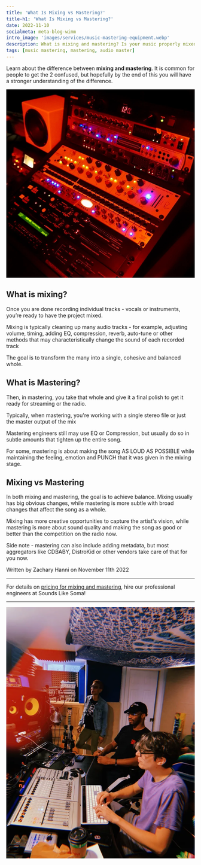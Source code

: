 ```yaml
---
title: 'What Is Mixing vs Mastering?'
title-h1: 'What Is Mixing vs Mastering?'
date: 2022-11-10
socialmeta: meta-blog-wimm
intro_image: 'images/services/music-mastering-equipment.webp'
description: What is mixing and mastering? Is your music properly mixed to a radio-ready standard? Read to learn more!
tags: [music mastering, mastering, audio master]
---
```


Learn about the difference between **mixing and mastering**. It is common for people to get the 2 confused, but hopefully by the end of this you will have a stronger understanding of the difference.

<img src="/images/services/music-mastering-equipment.webp" loading="lazy" alt="Mastering equipment in a rack case" />

## What is mixing?

Once you are done recording individual tracks - vocals or instruments, you’re ready to have the project mixed. 

Mixing is typically cleaning up many audio tracks - for example, adjusting volume, timing, adding EQ, compression, reverb, auto-tune or other methods that may characteristically change the sound of each recorded track

The goal is to transform the many into a single, cohesive and balanced whole.

## What is Mastering?

Then, in mastering, you take that whole and give it a final polish to get it ready for streaming or the radio. 

Typically, when mastering, you're working with a single stereo file or just the master output of the mix

Mastering engineers still may use EQ or Compression, but usually do so in subtle amounts that tighten up the entire song.

For some, mastering is about making the song AS LOUD AS POSSIBLE while maintaining the feeling, emotion and PUNCH that it was given in the mixing stage.

## Mixing vs Mastering

In both mixing and mastering, the goal is to achieve balance. Mixing usually has big obvious changes, while mastering is more subtle with broad changes that affect the song as a whole.

Mixing has more creative opportunities to capture the artist's vision, while mastering is more about sound quality and making the song as good or better than the competition on the radio now.

Side note - mastering can also include adding metadata, but most aggregators like CDBABY, DistroKid or other vendors take care of that for you now.  

Written by Zachary Hanni on November 11th 2022

- - -

For details on <a href="/services/mixing-mastering/" target="More Info">pricing for mixing and mastering</a>, hire our professional engineers at Sounds Like Soma!

- - -

<img src="/images/blogs/studio-mixing-session.webp" loading="lazy" alt="2 artists working with an audio engineer" />
